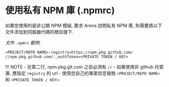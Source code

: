 # 使用私有 NPM 庫 (.npmrc)

如果您使用的是非公開 NPM 模組, 要求 Arena 訪問私有 NPM 庫, 則需要將以下文件添加到伺服器代碼的根目錄下.

*文件 ```.npmrc``` 範例:*
```
<PROJECT/REPO NAME>:registry=https://npm.pkg.github.com/
//npm.pkg.github.com/:_authToken=<PRIVATE TOKEN / KEY>
```

!!! NOTE
    - 在第二行, npm.pkg.git.com 之前必須有 `//`
    - 如果使用非 github 托管庫, 應指定 `registry` 的 url
    - 使用您自己的專案信息替換 `<PROJECT/REPO NAME>` 和 `<PRIVATE TOKEN / KEY>`.

